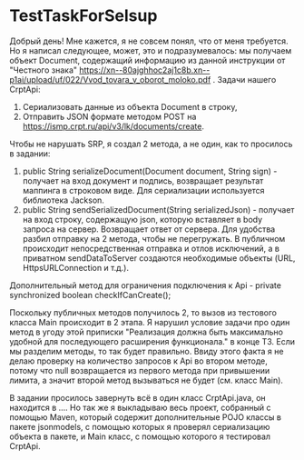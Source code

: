 # TestTaskForSelsup
Добрый день!
Мне кажется, я не совсем понял, что от меня требуется. Но я написал следующее, может, это и подразумевалось: мы получаем объект Document, содержащий информацию из данной инструкции от "Честного знака" https://xn--80ajghhoc2aj1c8b.xn--p1ai/upload/uf/022/Vvod_tovara_v_oborot_moloko.pdf . 
Задачи нашего CrptApi:
  1) Сериализовать данные из объекта Document  в строку,
  2) Отправить JSON формате методом POST на https://ismp.crpt.ru/api/v3/lk/documents/create.

Чтобы не нарушать SRP, я создал 2 метода, а не один, как то просилось в задании:
1) public String serializeDocument(Document document, String sign) - получает на вход документ и подпись, возвращает результат маппинга в строковом виде. Для сериализации используется библиотека Jackson.
2) public String sendSerializedDocument(String serializedJson) - получает на вход строку, содержащую json, которую вставляет в body запроса на сервер. Возвращает ответ от сервера. Для удобства разбил отправку на 2 метода, чтобы не перегружать. В публичном происходит непосредственная отправка и отлов исключений, а в приватном sendDataToServer создаются необходимые объекты (URL, HttpsURLConnection и т.д.).

Дополнительный метод для ограничения подключения к Api - private synchronized boolean checkIfCanCreate();

Поскольку публичных методов получилось 2, то вызов из тестового класса Main происходит в 2 этапа. Я нарушил условие задачи про один метод в угоду этой приписки "Реализация должна быть максимально удобной для последующего расширения функционала." в конце ТЗ. Если мы разделим методы, то так будет правильно. 
Ввиду этого факта я не делаю проверку на количество запросов к Api во втором методе, потому что null возвращается из первого метода при привышении лимита, а значит второй метод вызываться не будет (см. класс Main). 

В задании просилось завернуть всё в один класс CrptApi.java, он находится в .... Но так же я выкладываю весь проект, собранный с помощью Maven, который содержит дополнительные POJO классы в пакете jsonmodels, с помощью которых я проверял сериализацию объекта в пакете, и Main класс, с помощью которого я тестировал CrptApi.
